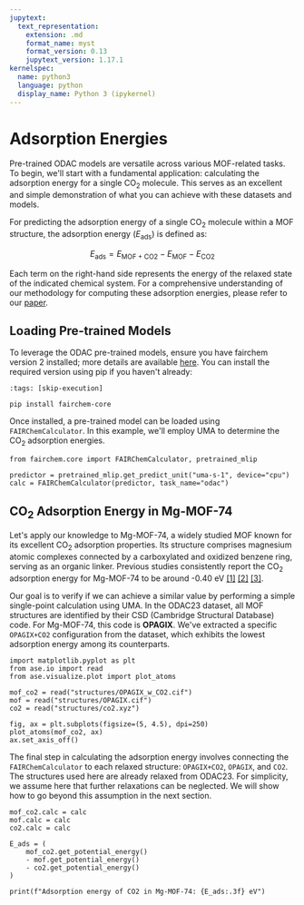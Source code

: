 ```yaml
---
jupytext:
  text_representation:
    extension: .md
    format_name: myst
    format_version: 0.13
    jupytext_version: 1.17.1
kernelspec:
  name: python3
  language: python
  display_name: Python 3 (ipykernel)
---
```


Adsorption Energies
======================================================

Pre-trained ODAC models are versatile across various MOF-related tasks. To begin, we'll start with a fundamental application: calculating the adsorption energy for a single CO<sub>2</sub> molecule. This serves as an excellent and simple demonstration of what you can achieve with these datasets and models.

For predicting the adsorption energy of a single CO<sub>2</sub> molecule within a MOF structure, the adsorption energy ($E_{\mathrm{ads}}$) is defined as:

$$ E_{\mathrm{ads}} = E_{\mathrm{MOF+CO2}} - E_{\mathrm{MOF}} - E_{\mathrm{CO2}} \tag{1}$$

Each term on the right-hand side represents the energy of the relaxed state of the indicated chemical system. For a comprehensive understanding of our methodology for computing these adsorption energies, please refer to our [paper](https://doi.org/10.1021/acscentsci.3c01629).

## Loading Pre-trained Models

To leverage the ODAC pre-trained models, ensure you have fairchem version 2 installed; more details are available [here](../../core/fairchemv1_v2.html). You can install the required version using pip if you haven't already:

```{code-cell}
:tags: [skip-execution]

pip install fairchem-core
```

Once installed, a pre-trained model can be loaded using `FAIRChemCalculator`. In this example, we'll employ UMA to determine the CO<sub>2</sub> adsorption energies.

```{code-cell}
from fairchem.core import FAIRChemCalculator, pretrained_mlip

predictor = pretrained_mlip.get_predict_unit("uma-s-1", device="cpu")
calc = FAIRChemCalculator(predictor, task_name="odac")
```

## CO<sub>2</sub> Adsorption Energy in Mg-MOF-74

Let's apply our knowledge to Mg-MOF-74, a widely studied MOF known for its excellent CO<sub>2</sub> adsorption properties. Its structure comprises magnesium atomic complexes connected by a carboxylated and oxidized benzene ring, serving as an organic linker. Previous studies consistently report the CO<sub>2</sub> adsorption energy for Mg-MOF-74 to be around -0.40 eV [[1]](https://doi.org/10.1039/C4SC02064B) [[2]](https://doi.org/10.1039/C3SC51319J) [[3]](https://doi.org/10.1021/acs.jpcc.8b00938).

Our goal is to verify if we can achieve a similar value by performing a simple single-point calculation using UMA. In the ODAC23 dataset, all MOF structures are identified by their CSD (Cambridge Structural Database) code. For Mg-MOF-74, this code is **OPAGIX**. We've extracted a specific `OPAGIX+CO2` configuration from the dataset, which exhibits the lowest adsorption energy among its counterparts.

```{code-cell}
import matplotlib.pyplot as plt
from ase.io import read
from ase.visualize.plot import plot_atoms

mof_co2 = read("structures/OPAGIX_w_CO2.cif")
mof = read("structures/OPAGIX.cif")
co2 = read("structures/co2.xyz")

fig, ax = plt.subplots(figsize=(5, 4.5), dpi=250)
plot_atoms(mof_co2, ax)
ax.set_axis_off()
```

The final step in calculating the adsorption energy involves connecting the `FAIRChemCalculator` to each relaxed structure: `OPAGIX+CO2`, `OPAGIX`, and `CO2`. The structures used here are already relaxed from ODAC23. For simplicity, we assume here that further relaxations can be neglected. We will show how to go beyond this assumption in the next section.

```{code-cell}
mof_co2.calc = calc
mof.calc = calc
co2.calc = calc

E_ads = (
    mof_co2.get_potential_energy()
    - mof.get_potential_energy()
    - co2.get_potential_energy()
)

print(f"Adsorption energy of CO2 in Mg-MOF-74: {E_ads:.3f} eV")
```
